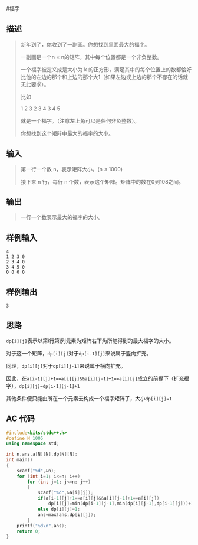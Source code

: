 #福字

## **描述**

> 新年到了，你收到了一副画。你想找到里面最大的福字。
>
> 一副画是一个n × n的矩阵，其中每个位置都是一个非负整数。
>
> 一个福字被定义成是大小为 k 的正方形，满足其中的每个位置上的数都恰好比他的左边的那个和上边的那个大1（如果左边或上边的那个不存在的话就无此要求）。
>
> 比如
>
> 1 2 3
> 2 3 4
> 3 4 5
>
> 就是一个福字。（注意左上角可以是任何非负整数）。
>
> 你想找到这个矩阵中最大的福字的大小。



## **输入**

> 第一行一个数 n，表示矩阵大小。(n ≤ 1000)
>
> 接下来 n 行，每行 n 个数，表示这个矩阵。矩阵中的数在0到108之间。



## **输出**

> 一行一个数表示最大的福字的大小。



## **样例输入**

    4
    1 2 3 0
    2 3 4 0
    3 4 5 0
    0 0 0 0



## **样例输出**

    3



## **思路**

`dp[i][j]`表示以第i行第j列元素为矩阵右下角所能得到的最大福字的大小。

对于这一个矩阵，`dp[i][j]`对于`dp[i-1][j]`来说属于竖向扩充。

同理，`dp[i][j]`对于`dp[i][j-1]`来说属于横向扩充。

因此，在`a[i-1][j]+1==a[i][j]&&a[i][j-1]+1==a[i][j]`成立的前提下（扩充福字），`dp[i][j]=dp[i-1][j-1]+1`

其他条件便只能由所在一个元素去构成一个福字矩阵了，大小`dp[i][j]=1`



## **AC 代码**

```cpp
#include<bits/stdc++.h>
#define N 1005
using namespace std;

int n,ans,a[N][N],dp[N][N];
int main()
{
    scanf("%d",&n);
    for (int i=1; i<=n; i++)
        for (int j=1; j<=n; j++)
        {
            scanf("%d",&a[i][j]);
            if(a[i-1][j]+1==a[i][j]&&a[i][j-1]+1==a[i][j])
                dp[i][j]=min(dp[i-1][j-1],min(dp[i][j-1],dp[i-1][j]))+1;
            else dp[i][j]=1;
            ans=max(ans,dp[i][j]);
        }
    printf("%d\n",ans);
    return 0;
}
```


